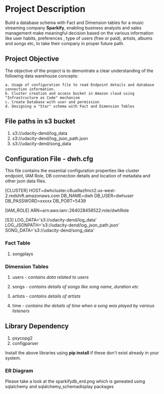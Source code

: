 # Project Description

Build a database schema with Fact and Dimension tables for a music streaming company **Sparkify**, enabling business analysts and sales management
make meaningful decision based on the various information like user habits, preferences , type of users (free or paid), artists, albums and songs etc, 
to take their company in proper future path.

## Project Objective 

The objective of the project is to demontrate a clear understanding of the following data warehouse concepts:
	
	a. Usage of configuration file to read Endpoint details and database connection information.
	b. Cluster creation and access bucket in Amazon cloud using "Infrastructure as Code" mechanism
	c. Create Database with user and permission
	d. Designing a "Star" schema with Fact and Dimension Tables
	
	
## File paths in s3 bucket	

1. s3://udacity-dend/log_data
2. s3://udacity-dend/log_json_path.json
3. s3://udacity-dend/song_data

## Configuration File - dwh.cfg

This file contains the essential configuration properties like cluster endpoint, IAM Role, DB connection details and 
location of metadata and other json data files.

[CLUSTER]
HOST=dwhcluster.c8ua9azfmct2.us-west-2.redshift.amazonaws.com
DB_NAME=dwh
DB_USER=dwhuser
DB_PASSWORD=xxxxx
DB_PORT=5439

[IAM_ROLE]
ARN=arn:aws:iam::264028458522:role/dwhRole

[S3]
LOG_DATA='s3://udacity-dend/log_data'
LOG_JSONPATH='s3://udacity-dend/log_json_path.json'
SONG_DATA='s3://udacity-dend/song_data'

### Fact Table
1. songplays

### Dimension Tables
1. users - *contains data related to users*

2. songs - *contains details of songs like song name, duration etc*

3. artists - *contains details of artists* 

4. time - *contains the details of time when a song was played by various listeners*

## Library Dependency
1. psycopg2
2. configparser

Install the above libraries using **pip install** if these don't exist already in your system.

### ER Diagram
Please take a look at the sparkifydb_erd.png which is geneated using
sqlalchemy and sqlalchemy_schemadisplay packages

